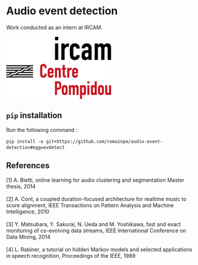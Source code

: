 # Audio event detection
Work conducted as an intern at IRCAM. <br/> <br/>
![alt text](https://github.com/RomainPe/audio-event-detection/blob/master/ircam.png "IRCAM logo")

## `pip` installation 
Run the following command :

```
pip install -e git+https://github.com/romainpe/audio-event-detection#egg=evdetect
```

## References
[1] A. Bietti, online learning for audio clustering and segmentation Master thesis, 2014 <br/><br/>
[2] A. Cont, a coupled duration-focused architecture for realtime music to score alignment, IEEE Transactions on Pattern 
Analysis and Machine Intelligence, 2010 <br/><br/>
[3] Y. Matsubara, Y. Sakurai, N. Ueda and M. Yoshikawa, fast and exact monitoring of co-evolving data streams, IEEE 
International Conference on Data Mining, 2014 <br/><br/>
[4] L. Rabiner, a tutorial on hidden Markov models and selected applications in speech recognition, Proceedings of the 
IEEE, 1989